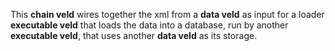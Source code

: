 This **chain veld** wires together the xml from a **data veld** as input for a loader **executable
veld** that loads the data into a database, run by another **executable veld**, that uses another
**data veld** as its storage.
